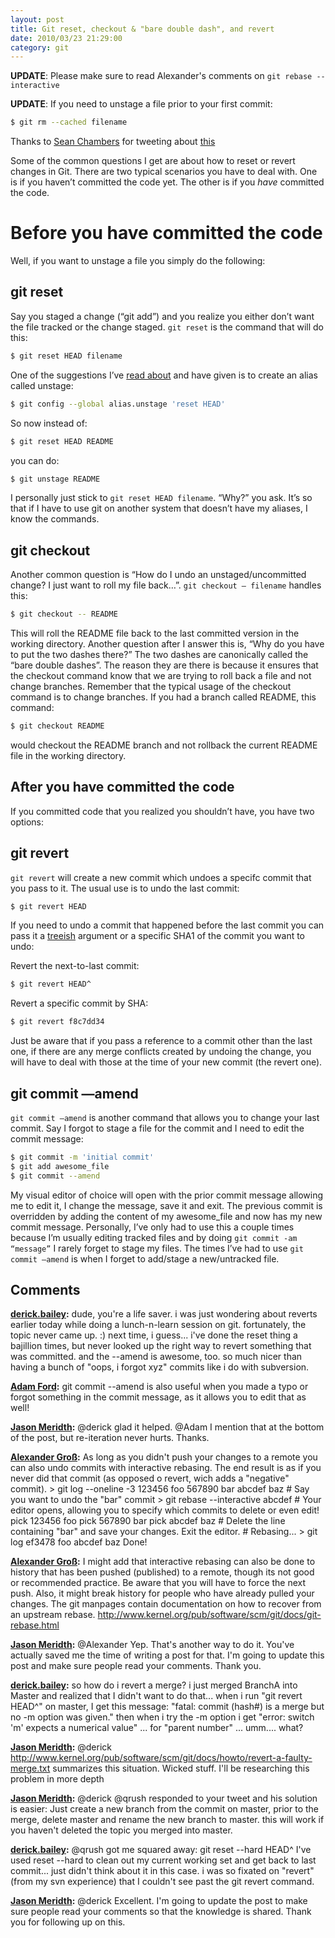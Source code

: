 ```yaml
---
layout: post
title: Git reset, checkout & "bare double dash", and revert
date: 2010/03/23 21:29:00
category: git
---
```



**UPDATE**: Please make sure to read Alexander's comments on `git rebase --interactive`

**UPDATE**: If you need to unstage a file prior to your first commit: 
    
```bash    
$ git rm --cached filename
```    

Thanks to [Sean Chambers](http://schambers.lostechies.com) for tweeting about [this](http://twitter.com/schambers/status/11005630400)

Some of the common questions I get are about how to reset or revert changes in Git. There are two typical scenarios you have to deal with. One is if you haven’t committed the code yet. The other is if you _have_ committed the code.

# **Before** you have committed the code

Well, if you want to unstage a file you simply do the following:

## git reset

Say you staged a change (“git add”) and you realize you either don’t want the file tracked or the change staged. `git reset` is the command that will do this:
    
```bash    
$ git reset HEAD filename
```  

One of the suggestions I’ve [read about](http://learn.github.com/p/undoing.html) and have given is to create an alias called unstage:
    
```bash    
$ git config --global alias.unstage 'reset HEAD'
```    

So now instead of:
    
```bash    
$ git reset HEAD README
```    

you can do:
    
```bash    
$ git unstage README 
```    

I personally just stick to `git reset HEAD filename`. “Why?” you ask. It’s so that if I have to use git on another system that doesn’t have my aliases, I know the commands.

## git checkout

Another common question is “How do I undo an unstaged/uncommitted change? I just want to roll my file back…”. `git checkout — filename` handles this:
    
```bash    
$ git checkout -- README 
```    

This will roll the README file back to the last committed version in the working directory. Another question after I answer this is, “Why do you have to put the two dashes there?” The two dashes are canonically called the “bare double dashes”. The reason they are there is because it ensures that the checkout command know that we are trying to roll back a file and not change branches. Remember that the typical usage of the checkout command is to change branches. If you had a branch called README, this command:
    
```bash    
$ git checkout README 
```    

would checkout the README branch and not rollback the current README file in the working directory.

## **After** you have committed the code

If you committed code that you realized you shouldn’t have, you have two options:

## git revert

`git revert` will create a new commit which undoes a specifc commit that you pass to it. The usual use is to undo the last commit:
    
```bash    
$ git revert HEAD
```    

If you need to undo a commit that happened before the last commit you can pass it a [treeish](http://book.git-scm.com/4_git_treeishes.html) argument or a specific SHA1 of the commit you want to undo:

Revert the next-to-last commit:
    
```bash    
$ git revert HEAD^
```    

Revert a specific commit by SHA:
    
```bash    
$ git revert f8c7dd34
```    

Just be aware that if you pass a reference to a commit other than the last one, if there are any merge conflicts created by undoing the change, you will have to deal with those at the time of your new commit (the revert one).

## git commit —amend

`git commit —amend` is another command that allows you to change your last commit. Say I forgot to stage a file for the commit and I need to edit the commit message:
    
```bash    
$ git commit -m 'initial commit' 
$ git add awesome_file
$ git commit --amend
```    

My visual editor of choice will open with the prior commit message allowing me to edit it, I change the message, save it and exit. The previous commit is overridden by adding the content of my awesome_file and now has my new commit message. Personally, I’ve only had to use this a couple times because I’m usually editing tracked files and by doing `git commit -am “message”` I rarely forget to stage my files. The times I’ve had to use `git commit —amend` is when I forget to add/stage a new/untracked file.

## Comments

**[derick.bailey](#456 "2010-03-23 21:41:06"):** dude, you're a life saver. i was just wondering about reverts earlier today while doing a lunch-n-learn session on git. fortunately, the topic never came up. :) next time, i guess... i've done the reset thing a bajillion times, but never looked up the right way to revert something that was committed. and the --amend is awesome, too. so much nicer than having a bunch of "oops, i forgot xyz" commits like i do with subversion.

**[Adam Ford](#457 "2010-03-23 21:58:11"):** git commit --amend is also useful when you made a typo or forgot something in the commit message, as it allows you to edit that as well!

**[Jason Meridth](#458 "2010-03-23 22:02:57"):** @derick glad it helped. @Adam I mention that at the bottom of the post, but re-iteration never hurts. Thanks.

**[Alexander Gro&#223;](#459 "2010-03-24 01:12:13"):** As long as you didn't push your changes to a remote you can also undo commits with interactive rebasing. The end result is as if you never did that commit (as opposed o revert, wich adds a "negative" commit). > git log --oneline -3 123456 foo 567890 bar abcdef baz # Say you want to undo the "bar" commit > git rebase --interactive abcdef # Your editor opens, allowing you to specify which commits to delete or even edit! pick 123456 foo pick 567890 bar pick abcdef baz # Delete the line containing "bar" and save your changes. Exit the editor. # Rebasing... > git log ef3478 foo abcdef baz Done!

**[Alexander Gro&#223;](#460 "2010-03-24 01:20:27"):** I might add that interactive rebasing can also be done to history that has been pushed (published) to a remote, though its not good or recommended practice. Be aware that you will have to force the next push. Also, it might break history for people who have already pulled your changes. The git manpages contain documentation on how to recover from an upstream rebase. http://www.kernel.org/pub/software/scm/git/docs/git-rebase.html

**[Jason Meridth](#461 "2010-03-24 02:09:35"):** @Alexander Yep. That's another way to do it. You've actually saved me the time of writing a post for that. I'm going to update this post and make sure people read your comments. Thank you.

**[derick.bailey](#462 "2010-03-24 02:38:35"):** so how do i revert a merge? i just merged BranchA into Master and realized that I didn't want to do that... when i run "git revert HEAD^" on master, I get this message: "fatal: commit (hash#) is a merge but no -m option was given." then when i try the -m option i get "error: switch 'm' expects a numerical value" ... for "parent number" ... umm.... what?

**[Jason Meridth](#463 "2010-03-24 03:44:42"):** @derick http://www.kernel.org/pub/software/scm/git/docs/howto/revert-a-faulty-merge.txt summarizes this situation. Wicked stuff. I'll be researching this problem in more depth

**[Jason Meridth](#464 "2010-03-24 04:11:55"):** @derick @qrush responded to your tweet and his solution is easier: Just create a new branch from the commit on master, prior to the merge, delete master and rename the new branch to master. this will work if you haven't deleted the topic you merged into master.

**[derick.bailey](#465 "2010-03-25 01:53:30"):** @qrush got me squared away: git reset --hard HEAD^ I've used reset --hard to clean out my current working set and get back to last commit... just didn't think about it in this case. i was so fixated on "revert" (from my svn experience) that I couldn't see past the git revert command.

**[Jason Meridth](#466 "2010-03-25 02:17:04"):** @derick Excellent. I'm going to update the post to make sure people read your comments so that the knowledge is shared. Thank you for following up on this.

